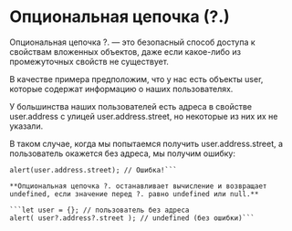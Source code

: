 # Опциональная цепочка (?.)

Опциональная цепочка ?. — это безопасный способ доступа к свойствам вложенных объектов, даже если какое-либо из промежуточных свойств не существует.

В качестве примера предположим, что у нас есть объекты user, которые содержат информацию о наших пользователях.

У большинства наших пользователей есть адреса в свойстве user.address с улицей user.address.street, но некоторые из них их не указали.

В таком случае, когда мы попытаемся получить user.address.street, а пользователь окажется без адреса, мы получим ошибку:

```let user = {}; // пользователь без свойства address
alert(user.address.street); // Ошибка!```

**Опциональная цепочка ?. останавливает вычисление и возвращает undefined, если значение перед ?. равно undefined или null.**

```let user = {}; // пользователь без адреса
alert( user?.address?.street ); // undefined (без ошибки)```
